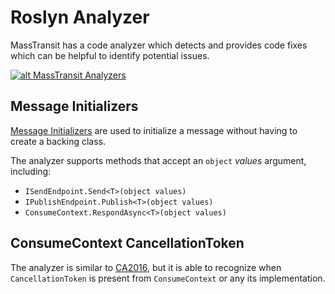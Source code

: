 # Roslyn Analyzer

MassTransit has a code analyzer which detects and provides code fixes which can be helpful to identify potential issues.

[![alt MassTransit Analyzers](https://img.shields.io/nuget/v/MassTransit.Analyzers.svg "MassTransit Analyzers")](https://nuget.org/packages/MassTransit.Analyzers/)

## Message Initializers

[Message Initializers](/documentation/concepts/producers#message-initialization) are used to initialize a message without having to create a backing class.

The analyzer supports methods that accept an `object` _values_ argument, including:

- `ISendEndpoint.Send<T>(object values)`
- `IPublishEndpoint.Publish<T>(object values)`
- `ConsumeContext.RespondAsync<T>(object values)`

## ConsumeContext CancellationToken

The analyzer is similar to [CA2016](https://learn.microsoft.com/en-us/dotnet/fundamentals/code-analysis/quality-rules/ca2016), but it is able to recognize when `CancellationToken` is present from `ConsumeContext` or any its implementation.
